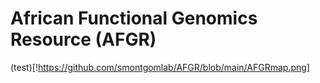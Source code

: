 # African Functional Genomics Resource (AFGR)
(test)[!https://github.com/smontgomlab/AFGR/blob/main/AFGRmap.png]
